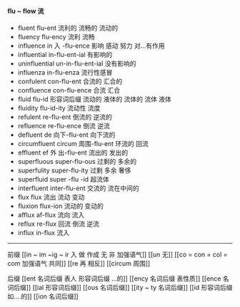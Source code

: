 #### flu ~ flow 流

- fluent flu-ent 流利的 流畅的 流动的
- fluency flu-ency 流利 流畅
- influence in 入 -flu-ence 影响 感动 努力 对...有作用
- influential in-flu-ent-ial 有影响的 
- uninfluential un-in-flu-ent-ial 没有影响的
- influenza in-flu-enza 流行性感冒
- confulent con-flu-ent 合流的 汇合的
- confluence con-flu-ence 合流 汇合
- fluid flu-id 形容词后缀  流动的 液体的 流体的  流体 液体 
- fluidity flu-id-ity  流动性  流度
- refulent re-flu-ent 倒流的 逆流的
- refluence re-flu-ence  倒流 逆流
- defluent de 向下-flu-ent  向下流的 
- circumfluent circum 周围-flu-ent 环流的 回流
- effluent ef 外 出-flu-ent 流出的 发出的
- superfluous super-flu-ous  过剩的  多余的
- superfulity super-flu-ity 过剩 多余 奢侈
- superfluid super -flu -id 超流体
- interfluent inter-flu-ent  交流的 流在中间的
- flux flux 流出 流动 变动
- fluxion flux-ion 流动的 变动的
- afflux af-flux 流向 流入
- reflux re-flux 回流 倒流 逆流
- influx in-flux 流入


---
前缀
[[in  ~ im ~ig ~ ir 入 做 作成  无 非 加强语气]]
[[un 无]]
[[co = con  = col = com  加强语气 共同]]
[[re  再  相反]]
[[circum 周围]]

后缀
[[ent 名词后缀  表人 形容词后缀 ...的]]
[[ency 名词后缀 表性质]]
[[ence 名词后缀]]
[[ial 形容词后缀]]
[[ous 名词后缀]]
[[ity  ~ ty 名词后缀]]
[[id 形容词后缀 如....的]]
[[ion  名词后缀]]
